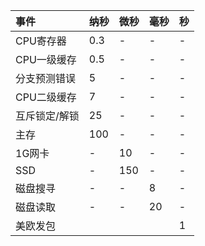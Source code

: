 

| 事件 | 纳秒 | 微秒 | 毫秒 | 秒 |
| :--- | :--- | :--- | :--- | :--- |
| CPU寄存器 | 0.3 | - | - | - |
| CPU一级缓存 | 0.5 | - | - | - |
| 分支预测错误 | 5 | - | - | - |
| CPU二级缓存 | 7 | - | - | - |
| 互斥锁定/解锁 | 25 | - | - | - |
| 主存 | 100 | - | - | - |
| 1G网卡 | - | 10 | - | - |
| SSD | - | 150 | - | - |
| 磁盘搜寻 | - | - | 8 | - |
| 磁盘读取 | - | - | 20 | - |
| 美欧发包 |  |  |  | 1 |



